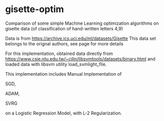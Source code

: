 # gisette-optim
Comparison of some simple Machine Learning optimization algorithms on gisette data (of classification of hand-written letters 4,9)

Data is from 
https://archive.ics.uci.edu/ml/datasets/Gisette
This data set belongs to the orignal authors, see page for more details

For this implementation, obtained data directly from 
https://www.csie.ntu.edu.tw/~cjlin/libsvmtools/datasets/binary.html
and loaded data with libsvm utility load_svmlight_file.

This implementation includes Manual Implementation of

SGD,

ADAM,

SVRG

on a Logistic Regression Model, with L-2 Regularization.
